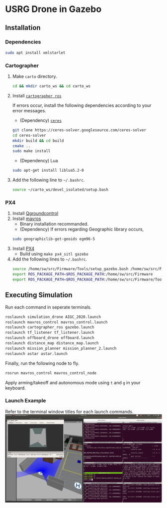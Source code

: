 # USRG Drone in Gazebo

## Installation
### Dependencies
```bash
sudo apt install xmlstarlet
```
### Cartographer

1. Make `carto` directory.
    ```bash
    cd && mkdir carto_ws && cd carto_ws
    ```

2. Install [`cartographer ros`](https://google-cartographer-ros.readthedocs.io/en/latest/compilation.html#building-installation)

    If errors occur, install the following dependencies according to your error messages.
    - (Dependency) [`ceres`](http://ceres-solver.org/installation.html)
    ```bash
    git clone https://ceres-solver.googlesource.com/ceres-solver
    cd ceres-solver
    mkdir build && cd build
    cmake ..
    sudo make install
    ```
    - (Dependency) Lua
    ```bash
    sudo apt-get install liblua5.2-0
    ```
    
3. Add the following line to `~/.bashrc`.
    ```bash
    source ~/carto_ws/devel_isolated/setup.bash
    ```

### PX4
1. Install [Qgroundcontrol](https://docs.qgroundcontrol.com/master/en/getting_started/download_and_install.html#ubuntu)
2. Install [mavros](https://docs.px4.io/master/en/ros/mavros_installation.html)
    - Binary installation recommanded.
    - (Dependency) If errors regarding Geographic library occurs,
    ```bash
    sudo geographiclib-get-geoids egm96-5
    ```
3. Install [PX4](https://docs.px4.io/master/en/dev_setup/building_px4.html)
    - Build using `make px4_sitl gazebo`
4. Add the following lines to `~/.bashrc`.
    ```bash
    source /home/sw/src/Firmware/Tools/setup_gazebo.bash /home/sw/src/Firmware /home/sw/src/Firmware/build/px4_sitl_default
    export ROS_PACKAGE_PATH=$ROS_PACKAGE_PATH:/home/sw/src/Firmware
    export ROS_PACKAGE_PATH=$ROS_PACKAGE_PATH:/home/sw/src/Firmware/Tools/sitl_gazebo
    ```
    
## Executing Simulation
Run each command in seperate terminals.
```bash
roslaunch simulation_drone AIGC_2020.launch
roslaunch mavros_control mavros_control.launch
roslaunch cartographer_ros gazebo.launch
roslaunch tf_listener tf_listener.launch
roslaunch offboard_drone offboard.launch
roslaunch distance_map distance_map.launch
roslaunch mission_planner mission_planner_2.launch
roslaunch astar astar.launch
```

Finally, run the following node to fly.
```bash
rosrun mavros_control mavros_control_node
```
Apply arming/takeoff and autonomous mode using `t` and `g` in your keyboard.

### Launch Example
Refer to the terminal window titles for each launch commands.
![aigc_sim_example](aigc_sim_example.png)

